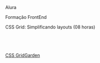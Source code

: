 Alura

Formação FrontEnd</br>

CSS Grid: Simplificando layouts (08 horas)
## <br />

[CSS GridGarden](https://cssgridgarden.com/)</br>